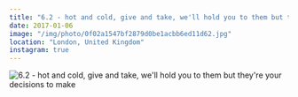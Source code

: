 ```yaml
---
title: "6.2 - hot and cold, give and take, we'll hold you to them but they're your decisions to make"
date: 2017-01-06
image: "/img/photo/0f02a1547bf2879d0be1acbb6ed11d62.jpg"
location: "London, United Kingdom"
instagram: true
---
```


![6.2 - hot and cold, give and take, we'll hold you to them but they're your decisions to make](/img/photo/0f02a1547bf2879d0be1acbb6ed11d62.jpg)
